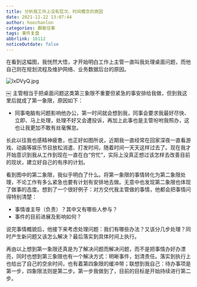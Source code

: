 ```yaml
---
title: 分析我工作上没有层次、时间概念的原因
date: 2021-11-22 13:07:44
author: hoochanlon
categories: 翻看往事
tags: 事件复盘
abbrlink: 16112
noticeOutdate: false
---
```


在看到这幅图，我恍然大悟，才开始明白工作上主管一直叫我处理桌面问题，而他自己则在规划流程及维护网络、业务数据后台的原因。

![IxDVyQ.jpg](https://z3.ax1x.com/2021/11/22/IxDVyQ.jpg)

<!-- more -->
￼
主管相当于把桌面问题这类第三象限不重要但紧急的事安排给我做，但到我这里后就成了第一象限，原因如下：

* 同事电脑有问题影响他办公，第一时间就会想到我，同事会要求我最好尽快、立即、马上处理，处理不好又会遭投诉，再加上此事也是主管吩咐我照办，这也让我更加不敢有丝毫懈怠。

长此以往我也感精神疲惫，也正好如图所说，近期我一直经常在回家深夜一直看游戏、动画等娱乐节目放松消遣、打发时间，随着时间一天天这样过去了。现在我才开始意识到我从工作到现在一直在白“穷忙”，实际上没真正想过该怎样去改善目前的现状，建立好自己的有序的计划。

看到图中的第二象限，我似乎明白了什么。将第一象限的事情转化为第二象限处理，不论工作有多么紧急也要有计划有安排地去做。无意中也发现第二象限也体现了做事的态度。想到了一个很好例子：对方交代我主管做的事情，他都会把事情问得特别清楚：

* 事情谁主导（负责）？其中又有哪些人参与？
* 事件的目前进展及影响如何？

说完事情概貌后，他接下来考虑处理问题：我们有哪些办法？又该分几步处理？同时产生新问题又该怎么解决？最后落实到具体时间上执行。

再由以上想到第一象限还真是为了解决问题而解决问题，而不是把事情办好办漂亮，同时也想到第三象限也有一个解决方式：明晰事件，划清责任。落实到执行上也给出了自己的空余时间，也有着第四象限的缓冲带；联想到我自己：待办事项是第一步，四象限法则是第二步。第一步我做到了，目前的目标是开始持续进行第二步。
